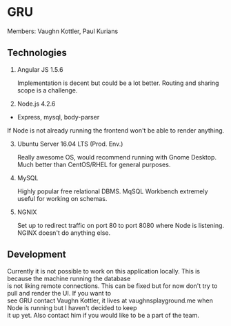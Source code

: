 # GRU

Members: Vaughn Kottler, Paul Kurians

## Technologies

1. Angular JS 1.5.6

   Implementation is decent but could be a lot better. Routing and sharing scope is a challenge.
   
2. Node.js 4.2.6
  * Express, mysql, body-parser

   If Node is not already running the frontend won't be able to render anything.

3. Ubuntu Server 16.04 LTS (Prod. Env.)

   Really awesome OS, would recommend running with Gnome Desktop. Much better than CentOS/RHEL for general purposes.

4. MySQL

   Highly popular free relational DBMS. MqSQL Workbench extremely useful for working on schemas.

5. NGNIX

   Set up to redirect traffic on port 80 to port 8080 where Node is listening. NGINX doesn't do anything else.

## Development

Currently it is not possible to work on this application locally. This is because the machine running the database  
is not liking remote connections. This can be fixed but for now don't try to pull and render the UI. If you want to   
see GRU contact Vaughn Kottler, it lives at vaughnsplayground.me when Node is running but I haven't decided to keep   
it up yet. Also contact him if you would like to be a part of the team.


